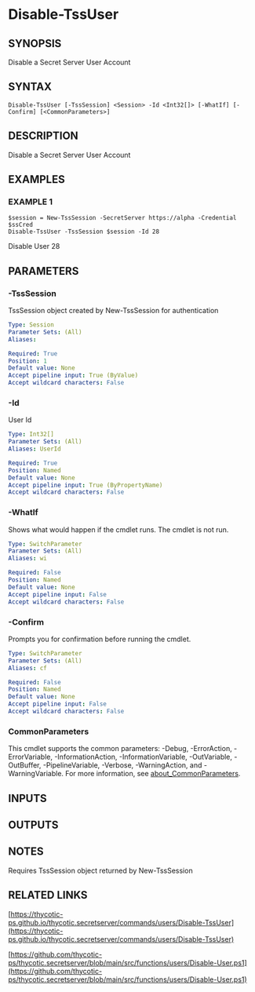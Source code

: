 # Disable-TssUser

## SYNOPSIS
Disable a Secret Server User Account

## SYNTAX

```
Disable-TssUser [-TssSession] <Session> -Id <Int32[]> [-WhatIf] [-Confirm] [<CommonParameters>]
```

## DESCRIPTION
Disable a Secret Server User Account

## EXAMPLES

### EXAMPLE 1
```
$session = New-TssSession -SecretServer https://alpha -Credential $ssCred
Disable-TssUser -TssSession $session -Id 28
```

Disable User 28

## PARAMETERS

### -TssSession
TssSession object created by New-TssSession for authentication

```yaml
Type: Session
Parameter Sets: (All)
Aliases:

Required: True
Position: 1
Default value: None
Accept pipeline input: True (ByValue)
Accept wildcard characters: False
```

### -Id
User Id

```yaml
Type: Int32[]
Parameter Sets: (All)
Aliases: UserId

Required: True
Position: Named
Default value: None
Accept pipeline input: True (ByPropertyName)
Accept wildcard characters: False
```

### -WhatIf
Shows what would happen if the cmdlet runs.
The cmdlet is not run.

```yaml
Type: SwitchParameter
Parameter Sets: (All)
Aliases: wi

Required: False
Position: Named
Default value: None
Accept pipeline input: False
Accept wildcard characters: False
```

### -Confirm
Prompts you for confirmation before running the cmdlet.

```yaml
Type: SwitchParameter
Parameter Sets: (All)
Aliases: cf

Required: False
Position: Named
Default value: None
Accept pipeline input: False
Accept wildcard characters: False
```

### CommonParameters
This cmdlet supports the common parameters: -Debug, -ErrorAction, -ErrorVariable, -InformationAction, -InformationVariable, -OutVariable, -OutBuffer, -PipelineVariable, -Verbose, -WarningAction, and -WarningVariable. For more information, see [about_CommonParameters](http://go.microsoft.com/fwlink/?LinkID=113216).

## INPUTS

## OUTPUTS

## NOTES
Requires TssSession object returned by New-TssSession

## RELATED LINKS

[https://thycotic-ps.github.io/thycotic.secretserver/commands/users/Disable-TssUser](https://thycotic-ps.github.io/thycotic.secretserver/commands/users/Disable-TssUser)

[https://github.com/thycotic-ps/thycotic.secretserver/blob/main/src/functions/users/Disable-User.ps1](https://github.com/thycotic-ps/thycotic.secretserver/blob/main/src/functions/users/Disable-User.ps1)

